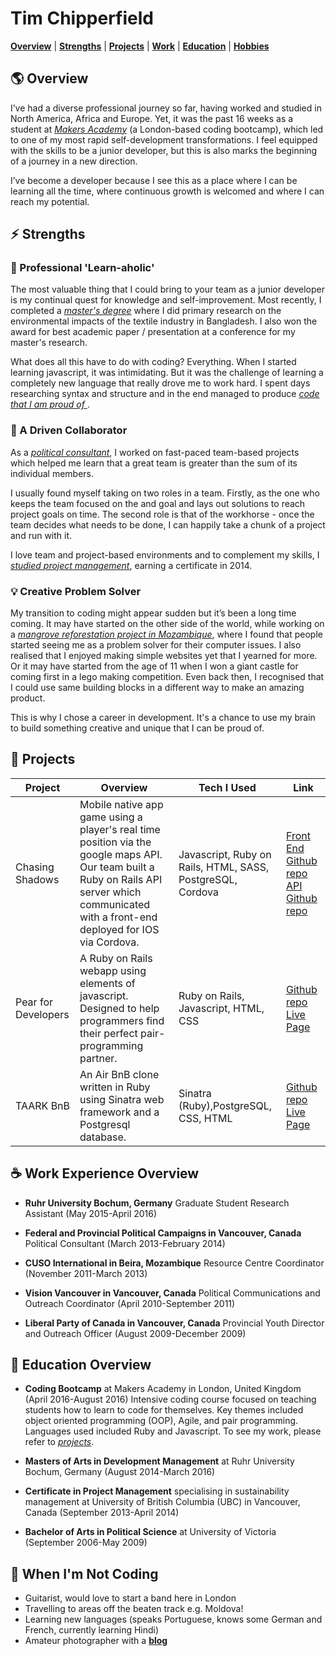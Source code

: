# Tim Chipperfield

[**Overview**](#overview) |
[**Strengths**](#strengths) |
[**Projects**](#projects) |
[**Work**](#work) |
[**Education**](#education) |
[**Hobbies**](#play)

## :earth_americas: <a name="overview"> Overview</a>

I’ve had a diverse professional journey so far, having worked and studied in North America, Africa and Europe.  Yet, it was the past 16 weeks as a student at [*Makers Academy*](#education) (a London-based coding bootcamp), which led to one of my most rapid self-development transformations. I feel equipped with the skills to be a junior developer, but this is also marks the beginning of a journey in a new direction.

I’ve become a developer because I see this as a place where I can be learning all the time, where continuous growth is welcomed and where I can reach my potential.

## :zap:<a name="strengths"> Strengths</a>

### :mag_right: Professional 'Learn-aholic'

The most valuable thing that I could bring to your team as a junior developer is my continual quest for knowledge and self-improvement. Most recently, I completed a [*master's degree*](#education) where I did primary research on the environmental impacts of the textile industry in Bangladesh. I also won the award for best academic paper / presentation at a conference for my master's research.

What does all this have to do with coding? Everything. When I started learning javascript, it was intimidating. But it was the challenge of  learning a completely new language that really drove me to work hard. I spent days researching syntax and structure and in the end managed to produce [*code that I am proud of* ](https://github.com/timchipperfield/chasing_shadows).

### :wrench: A Driven Collaborator

As a [*political consultant*](#work), I worked on fast-paced team-based projects which helped me learn that a great team is greater than the sum of its individual members.

I usually found myself taking on two roles in a team. Firstly, as the one who keeps the team focused on the and goal and lays out solutions to reach project goals on time. The second role is that of the workhorse - once the team decides what needs to be done, I can happily take a chunk of a project and run with it.

I love team and project-based environments and to complement my skills, I [*studied project management*](#education), earning a certificate in 2014.

### :bulb: Creative Problem Solver

My transition to coding might appear sudden but it’s been a long time coming. It may have started on the other side of the world, while working on a [*mangrove reforestation project in Mozambique*](#work), where I found that people started seeing me as a problem solver for their computer issues. I also realised that I enjoyed making simple websites yet that I yearned for more. Or it may have started from the age of 11 when I won a giant castle for coming first in a lego making competition. Even back then, I recognised that I could use same building blocks in a different way to make an amazing product.

This is why I chose a career in development. It's a chance to use my brain to build something creative and unique that I can be proud of.

## :rocket: <a name="projects"> Projects</a>

| Project        | Overview   | Tech I Used | Link   |
| -------------- | ---------- | ----------- | ------ |
| Chasing Shadows   |  Mobile native app game using a player's real time position via the google maps API. Our team built a Ruby on Rails API server  which communicated with a front-end deployed for IOS via Cordova. | Javascript, Ruby on Rails, HTML, SASS, PostgreSQL, Cordova | [Front End Github repo](https://github.com/timchipperfield/chasing_shadows) [API Github repo](https://github.com/timchipperfield/chasing_shadows_api_server) |
| Pear for Developers | A Ruby on Rails webapp using elements of javascript. Designed to help programmers find their perfect pair-programming partner. | Ruby on Rails, Javascript, HTML, CSS | [Github repo](https://github.com/timchipperfield/pear) [Live Page ](http://findapear.herokuapp.com/) |
| TAARK BnB | An Air BnB clone written in Ruby using Sinatra web framework and a Postgresql database. | Sinatra (Ruby),PostgreSQL, CSS, HTML | [Github repo](https://github.com/timchipperfield/Taarkbnb) [Live Page](https://github.com/timchipperfield/Taarkbnb)


## :coffee: <a name="work"> Work Experience Overview</a>

* **Ruhr University Bochum, Germany** Graduate Student Research Assistant (May 2015-April 2016)

* **Federal and Provincial Political Campaigns in Vancouver, Canada** Political Consultant (March 2013-February 2014)

* **CUSO International in Beira, Mozambique** Resource Centre Coordinator (November 2011-March 2013)

* **Vision Vancouver in Vancouver, Canada** Political Communications and Outreach Coordinator (April 2010-September 2011)

* **Liberal Party of Canada in Vancouver, Canada** Provincial Youth Director and Outreach Officer (August 2009-December 2009)

## :book: <a name="education"> Education Overview</a>

* **Coding Bootcamp** at Makers Academy in London, United Kingdom (April 2016-August 2016) Intensive coding course focused on teaching students how to learn to code for themselves. Key themes included object oriented programming (OOP), Agile, and pair programming.  Languages used included Ruby and Javascript. To see my work, please refer to [*projects*](#projects).

* **Masters of Arts in Development Management** at Ruhr University Bochum, Germany (August 2014-March 2016)

* **Certificate in Project Management** specialising in sustainability management at University of British Columbia (UBC) in Vancouver, Canada (September 2013-April 2014)

* **Bachelor of Arts in Political Science** at University of Victoria (September 2006-May 2009)

## :guitar:<a name="play"> When I'm Not Coding</a>

* Guitarist, would love to start a band here in London
* Travelling to areas off the beaten track e.g. Moldova!  
* Learning new languages (speaks Portuguese, knows some German and French, currently learning Hindi)
* Amateur photographer with a [**blog**](https://journeysindevelopment.wordpress.com/)
